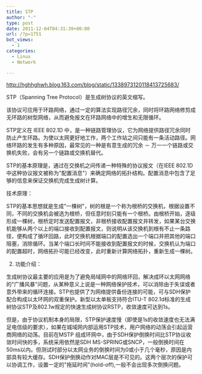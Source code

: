 ```yaml
---
title: STP
author: "-"
type: post
date: 2011-12-04T04:31:39+00:00
url: /?p=1751
bot_views:
  - 1
categories:
  - Linux
  - Network

---
```

<http://hghhghwh.blog.163.com/blog/static/1338973120118413725683/>

STP（Spanning Tree Protocol）是生成树协议的英文缩写。

该协议可应用于环路网络，通过一定的算法实现路径冗余，同时将环路网络修剪成无环路的树型网络，从而避免报文在环路网络中的增生和无限循环。

STP定义在 IEEE 802.1D 中，是一种链路管理协议，它为网络提供路径冗余同时防止产生环路。为使以太网更好地工作，两个工作站之间只能有一条活动路径。网络环路的发生有多种原因，最常见的一种是有意生成的冗余 － 万一一个链路或交换机失败，会有另一个链路或交换机替代。

STP的基本原理是，通过在交换机之间传递一种特殊的协议报文（在IEEE 802.1D中这种协议报文被称为"配置消息"）来确定网络的拓扑结构。配置消息中包含了足够的信息来保证交换机完成生成树计算。

技术原理：
  
STP的基本思想就是生成"一棵树"，树的根是一个称为根桥的交换机，根据设置不同，不同的交换机会被选为根桥，但任意时刻只能有一个根桥。由根桥开始，逐级形成一棵树，根桥定时发送配置报文，非根桥接收配置报文并转发，如果某台交换机能够从两个以上的端口接收到配置报文，则说明从该交换机到根有不止一条路径，便构成了循环回路，此时交换机根据端口的配置选出一个端口并把其他的端口阻塞，消除循环。当某个端口长时间不能接收到配置报文的时候，交换机认为端口的配置超时，网络拓扑可能已经改变，此时重新计算网络拓扑，重新生成一棵树。
  
2. 功能介绍：
  
生成树协议最主要的应用是为了避免局域网中的网络环回，解决成环以太网网络的"广播风暴"问题，从某种意义上说是一种网络保护技术，可以消除由于失误或者意外带来的循环连接。STP也提供了为网络提供备份连接的可能，可与SDH保护配合构成以太环网的双重保护。新型以太单板支持符合ITU-T 802.1d标准的生成树协议STP及802.1w规定的快速生成树协议RSTP，收敛速度可达到1s。
  
但是，由于协议机制本身的局限，STP保护速度慢（即使是1s的收敛速度也无法满足电信级的要求），如果在城域网内部运用STP技术，用户网络的动荡会引起运营商网络的动荡。目前在MSTP 组成环网中，由于SDH保护倒换时间比STP协议收敛时间快的多，系统采用依然是SDH MS-SPRING或SNCP，一般倒换时间在50ms以内。但测试时部分以太网业务的倒换时间为0或小于几个毫秒，原因是内部具有较大缓存。SDH保护倒换动作对MAC层是不可见的。这两个层次的保护可以协调工作，设置一定的"拖延时间"(hold-off),一般不会出现多次倒换问题。
